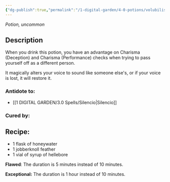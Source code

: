 ```yaml
---
{"dg-publish":true,"permalink":"/1-digital-garden/4-0-potions/volubilis-potion-ec/","tags":["potion","extracurricular","uncommon"]}
---
```


*Potion, uncommon* 

## Description

When you drink this potion, you have an advantage on Charisma (Deception) and Charisma (Performance) checks when trying to pass yourself off as a different person. 

It magically alters your voice to sound like someone else's, or if your voice is lost, it will restore it.

### Antidote to: 
- [[1 DIGITAL GARDEN/3.0 Spells/Silencio\|Silencio]]

### Cured by:


## Recipe:

- 1 flask of honeywater
- 1 jobberknoll feather
- 1 vial of syrup of hellebore

**Flawed**:
The duration is 5 minutes instead of 10 minutes.

**Exceptional:** 
The duration is 1 hour instead of 10 minutes.